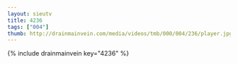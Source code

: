 ```yaml
--- 
layout: sieutv
title: 4236
tags: ["004"]
thumb: http://drainmainvein.com/media/videos/tmb/000/004/236/player.jpg
---
```

{% include drainmainvein key="4236" %} 
